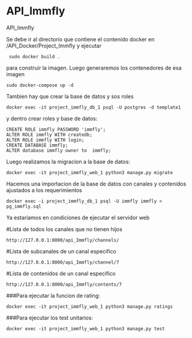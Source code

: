 # API_Immfly
API_Immfly


Se debe ir al directorio que contiene el contenido docker en /API_Docker/Project_Immfly
y ejecutar 

	 sudo docker build .

para construir la imagen.
Luego generaremos los contenedores de esa imagen

	sudo docker-compose up -d

Tambien hay que crear la base de datos y sos roles

 	docker exec -it project_immfly_db_1 psql -U postgres -d template1

y dentro crear roles y base de datos:

	CREATE ROLE immfly PASSWORD 'immfly';
	ALTER ROLE immfly WITH createdb;
	ALTER ROLE immfly WITH login;
	CREATE DATABASE immfly;
	ALTER database immfly owner to  immfly;
	
Luego realizamos la migracion a la base de datos:

	docker exec -it project_immfly_web_1 python3 manage.py migrate

Hacemos una importacion de la base de datos con canales y contenidos ajustados a los requerimientos
	
	docker exec -i project_immfly_db_1 psql -U immfly immfly < pg_immfly.sql

Ya estariamos en condiciones de ejecutar el servidor web

#Lista de todos los canales que no tienen hijos	

	http://127.0.0.1:8000/api_Immfly/channels/

#Lista de subcanales de un canal especifico

	http://127.0.0.1:8000/api_Immfly/channel/7

#Lista de contenidos de un canal especifico

	http://127.0.0.1:8000/api_Immfly/contents/7

###Para ejecutar la funcion de rating:

	docker exec -it project_immfly_web_1 python3 manage.py ratings

###Para ejecutar los test unitarios:

	docker exec -it project_immfly_web_1 python3 manage.py test
